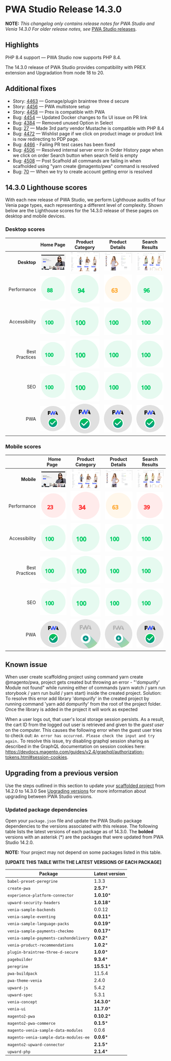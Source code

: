 # PWA Studio Release 14.3.0

**NOTE:**
_This changelog only contains release notes for PWA Studio and Venia 14.3.0_
_For older release notes, see_ [PWA Studio releases][].

## Highlights

PHP 8.4 support — PWA Studio now supports PHP 8.4.

The 14.3.0 release of PWA Studio provides compatibility with PREX extension and Upgradation from node 18 to 20.


## Additional fixes

-  Story: [4463][] — Gomage/plugin braintree three d secure
-  Story: [4456][] — PWA multistore setup 
-  Story: [4458][] — Prex is compatible with PWA
-  Bug: [4454][] — Updated Docker changes to fix UI issue on PR link
-  Bug: [4384][] — Removed unused Option in Select
-  Bug: [27][] —   Made 3rd party vendor Mustache is compatible with PHP 8.4
-  Bug: [4472][] — Wishlist page if we click on product image or product link is now redirecting to PDP page.
-  Bug: [4466][] - Failing PR test cases has been fixed
-  Bug: [4506][] — Resolved internal server error in  Order History page when we click on order Search button when search field is empty
-  Bug: [4508][] — 	Post Scafhold all commands are failing in when scafholded using "yarn create @magento/pwa" command is resolved
-  Bug: [70][] — When we try to create account getting error is resolved


## 14.3.0 Lighthouse scores

With each new release of PWA Studio, we perform Lighthouse audits of four Venia page types, each representing a different level of complexity. Shown below are the Lighthouse scores for the 14.3.0 release of these pages on desktop and mobile devices.

### Desktop scores

|                |            Home Page            |          Product Category           |          Product Details           |          Search Results           |
|---------------:|:-------------------------------:|:-----------------------------------:|:----------------------------------:|:---------------------------------:|
|    **Desktop** | ![](images/venia_page_home.png) | ![](images/venia_page_category.png) | ![](images/venia_page_details.png) | ![](images/venia_page_search.png) |
|    Performance |    ![](images/score_88.svg)     |      ![](images/score_94.svg)       |      ![](images/score_63.svg)      |     ![](images/score_96.svg)      |
|  Accessibility |    ![](images/score_100.svg)    |      ![](images/score_100.svg)      |     ![](images/score_100.svg)      |     ![](images/score_100.svg)     |
| Best Practices |    ![](images/score_100.svg)    |      ![](images/score_100.svg)      |     ![](images/score_100.svg)      |     ![](images/score_100.svg)     |
|            SEO |    ![](images/score_100.svg)    |      ![](images/score_100.svg)      |     ![](images/score_100.svg)      |     ![](images/score_100.svg)     |
|            PWA |   ![](images/pwa_perfect.svg)   |     ![](images/pwa_perfect.svg)     |    ![](images/pwa_perfect.svg)     |    ![](images/pwa_perfect.svg)     |


### Mobile scores

|                | &nbsp;&nbsp;Home Page&nbsp;&nbsp; |          Product Category           |          Product Details           |          Search Results           |
|---------------:|:---------------------------------:|:-----------------------------------:|:----------------------------------:|:---------------------------------:|
|     **Mobile** |  ![](images/venia_page_home.png)  | ![](images/venia_page_category.png) | ![](images/venia_page_details.png) | ![](images/venia_page_search.png) |
|    Performance |     ![](images/score_23.svg)      |      ![](images/score_34.svg)       |      ![](images/score_63.svg)      |     ![](images/score_39.svg)      |
|  Accessibility |     ![](images/score_100.svg)     |      ![](images/score_100.svg)      |     ![](images/score_100.svg)      |     ![](images/score_100.svg)     |
| Best Practices |     ![](images/score_100.svg)     |      ![](images/score_100.svg)      |     ![](images/score_100.svg)      |     ![](images/score_100.svg)     |
|            SEO |     ![](images/score_100.svg)     |      ![](images/score_100.svg)      |     ![](images/score_100.svg)      |     ![](images/score_100.svg)     |
|            PWA |    ![](images/pwa_perfect.svg)    |    ![](images/pwa_imperfect.svg)    |   ![](images/pwa_imperfect.svg)    |    ![](images/pwa_perfect.svg)    |


## Known issue

When user create scaffolding project using command yarn create @magento/pwa, project gets created but throwing an error - "'dompurify' Module not found"
while running either of commands (yarn watch / yarn run storybook / yarn run build / yarn start) inside the created project.
Solution: To resolve this error add library 'dompurify' in the created project by running command 'yarn add dompurify' from the root of the project folder. Once the library is added in the project it will work as expected

When a user logs out, that user's local storage session persists. As a result, the cart ID from the logged out user is retrieved and given to the _guest user_ on the computer. This causes the following error when the guest user tries to check out: `An error has occurred. Please check the input and try again.` To resolve this issue, try disabling graphql session sharing as described in the GraphQL documentation on session cookies here: https://devdocs.magento.com/guides/v2.4/graphql/authorization-tokens.html#session-cookies.

## Upgrading from a previous version

Use the steps outlined in this section to update your [scaffolded project][] from 14.2.0 to 14.3.0
See [Upgrading versions][] for more information about upgrading between PWA Studio versions.

[scaffolded project]: https://developer.adobe.com/commerce/pwa-studio/tutorials/
[upgrading versions]: https://developer.adobe.com/commerce/pwa-studio/guides/upgrading-versions/

### Updated package dependencies

Open your `package.json` file and update the PWA Studio package dependencies to the versions associated with this release.
The following table lists the latest versions of each package as of 14.3.0. The **bolded** versions with an asterisk (*) are the packages that were updated from PWA Studio 14.2.0.

**NOTE:**
Your project may not depend on some packages listed in this table.

**[UPDATE THIS TABLE WITH THE LATEST VERSIONS OF EACH PACKAGE]**

| Package                                | Latest version |
|----------------------------------------|----------------|
| `babel-preset-peregrine`               | 1.3.3          |
| `create-pwa`                           | **2.5.7***     |
| `experience-platform-connector`        | **1.0.10***    |
| `upward-security-headers`              | **1.0.18***    |
| `venia-sample-backends`                | 0.0.12         |
| `venia-sample-eventing`                | **0.0.11***    |
| `venia-sample-language-packs`          | **0.0.19***    |
| `venia-sample-payments-checkmo`        | **0.0.17***    |
| `venia-sample-payments-cashondelivery` | **0.0.2***     |
| `venia-product-recommendations`        | **1.0.2***     |
| `plugin-braintree-three-d-secure`      | **1.0.0***     |
| `pagebuilder`                          | **9.3.4***     |
| `peregrine`                            | **15.5.1***    |
| `pwa-buildpack`                        | 11.5.4         |
| `pwa-theme-venia`                      | 2.4.0          |
| `upward-js`                            | 5.4.2          |
| `upward-spec`                          | 5.3.1          |
| `venia-concept`                        | **14.3.0***    |
| `venia-ui`                             | **11.7.0***    |
| `magento2-pwa`                         | **0.10.2***    |
| `magento2-pwa-commerce`                | **0.1.5***     |
| `magento-venia-sample-data-modules`    | 0.0.6          |
| `magento-venia-sample-data-modules-ee` | **0.0.6***     |
| `magento2-upward-connector`            | **2.1.5***     |
| `upward-php`                           | **2.1.4***     |

[4454]: https://github.com/magento/pwa-studio/pull/4454
[4384]: https://github.com/magento/pwa-studio/pull/4384
[27]:   https://github.com/magento-commerce/magento2-upward-connector/pull/27
[4466]:  https://github.com/magento/pwa-studio/pull/4466
[4472]:  https://github.com/magento/pwa-studio/pull/4472
[4463]:  https://github.com/magento/pwa-studio/pull/4463
[4506]:  https://github.com/magento/pwa-studio/pull/4506
[4508]:  https://github.com/magento/pwa-studio/pull/4508
[70]:   https://github.com/magento-commerce/magento2-pwa/pull/70
[4456]: https://github.com/magento/pwa-studio/pull/4456
[4458]: https://github.com/magento/pwa-studio/pull/4458


[PWA Studio releases]: https://github.com/magento/pwa-studio/releases
